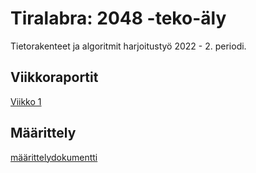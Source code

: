 # Tiralabra: 2048 -teko-äly

Tietorakenteet ja algoritmit harjoitustyö 2022 - 2. periodi.

## Viikkoraportit

[Viikko 1](dokumentaatio/viikkoraportit/viikkoraportti-1.md)

## Määrittely

[määrittelydokumentti](dokumentaatio/määrittelydokumentti.md)
